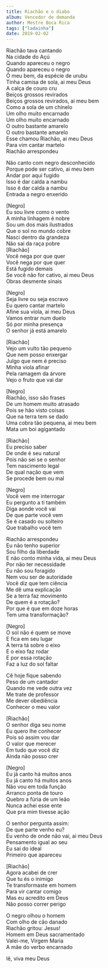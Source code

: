 ```yaml
---
title: Riachão e o diabo
album: Vencedor de demanda
author: Mestre Boca Rica
tags: ["ladainha"]
date: 2019-02-02
---
```


Riachão tava cantando  
Na cidade do Açú  
Quando apareceu o negro  
Quando apareceu o negro  
Ô meu bem, da espécie de urubu  
Tinha camisa de sola, ai meu Deus  
A calça de couro cru  
Beiços grossos revirados  
Beiços grossos revirados, ai meu bem  
Como a sola de um chinelo  
Um olho muito encarnado  
Um olho muito encarnado  
O outro bastante amarelo  
O outro bastante amarelo  
Esse chamou Riachão, ai meu Deus  
Para vim cantar martelo  
Riachão arrespondeu

Não canto com negro desconhecido  
Porque pode ser cativo, ai meu bem  
Andar por aqui fugido  
Isso é dar calda a nambu  
Isso é dar calda a nambu  
Entrada a negro enxerido

\[Negro\]  
Eu sou livre como o vento  
A minha linhagem é nobre  
Sou um dos mais ilustrados  
Que o sol no mundo cobre  
Nasci dentro da grandeza  
Não sai da raça pobre  
\[Riachão\]  
Você nega por que quer  
Você nega por que quer  
Está fugido demais  
Se você não for cativo, ai meu Deus  
Obras desmente sinais

\[Negro\]  
Seja livre ou seja escravo  
Eu quero cantar martelo  
Afine sua viola, ai meu Deus  
Vamos entrar num duelo  
Só por minha presença  
O senhor já está amarelo

\[Riachão\]  
Vejo um vulto tão pequeno  
Que nem posso enxergar  
Julgo que nem é preciso  
Minha viola afinar  
Pela ramagem da árvore  
Vejo o fruto que vai dar

\[Negro\]  
Riachão, isso são frases  
De um homem muito atrasado  
Pois se hão visto coisas  
Que na terra tem se dado  
Uma cobra tão pequena, ai meu bem  
Mata um boi agigantado

\[Riachão\]  
Eu preciso saber  
De onde é seu natural  
Pois não sei se o senhor  
Tem nascimento legal  
De qual nação que vem  
Se procede bem ou mal

\[Negro\]  
Você vem me interrogar  
Eu pergunto a ti também  
Diga aonde você vai  
De que parte você vem  
Se é casado ou solteiro  
Que trabalho você tem

Riachão arrespondeu  
Eu não tenho superior  
Sou filho da liberdade  
E não conto minha vida, ai meu Deus  
Por não ter necessidade  
Eu não sou foragido  
Nem vou ser de autoridade  
Você diz que tem ciência  
Me dê uma explicação  
Se a terra faz movimento  
De quem é a rotação?  
Por que é que em doze horas  
Tem uma transformação?

\[Negro\]  
O sol não é quem se move  
E fica em seu lugar  
A terra tá sobre o eixo  
E o eixo faz rodar  
E por essa rotação  
Faz a luz do sol faltar

Cê hoje fique sabendo  
Peso de um cantador  
Quando me vede outra vez  
Me trate de professor  
Me dever obediência  
Conhecer o meu valor

\[Riachão\]  
O senhor diga seu nome  
Eu quero lhe conhecer  
Pois só assim vou dar  
O valor que merecer  
Em tudo que você diz  
Ainda não posso crer

\[Negro\]  
Eu já canto há muitos anos  
Eu já canto há muitos anos  
Não vou em toda função  
Arranco ponta de touro  
Quebro a fúria de um leão  
Nunca achei esse ente  
Que pra mim tivesse ação

O senhor pergunta assim:  
De que parte venho eu?  
Eu venho de onde não vai, ai meu Deus  
Pensamento igual ao seu  
Eu saí do ideal  
Primeiro que apareceu

\[Riachão\]  
Agora acabei de crer  
Que tu és o inimigo  
Te transformaste em homem  
Para vir cantar comigo  
Mas eu acredito em Deus  
Não posso correr perigo

O negro olhou o homem  
Com olho de cão danado  
Riachão gritou: Jesus!  
Homem em Deus sacramentado  
Valei-me, Virgem Maria  
A mãe do verbo encarnado

Iê, viva meu Deus
